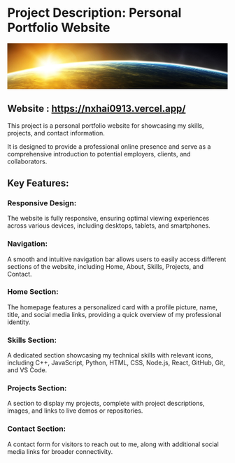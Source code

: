 # Project Description: Personal Portfolio Website
<img src="./image/header.jpg" />

## Website : https://nxhai0913.vercel.app/

This project is a personal portfolio website for showcasing my skills, projects, and contact information. 

It is designed to provide a professional online presence and serve as a comprehensive introduction to potential employers, clients, and collaborators.
## Key Features:

### Responsive Design:

The website is fully responsive, ensuring optimal viewing experiences across various devices, including desktops, tablets, and smartphones.

### Navigation:

A smooth and intuitive navigation bar allows users to easily access different sections of the website, including Home, About, Skills, Projects, and Contact.

### Home Section:

The homepage features a personalized card with a profile picture, name, title, and social media links, providing a quick overview of my professional identity.

### Skills Section:

A dedicated section showcasing my technical skills with relevant icons, including C++, JavaScript, Python, HTML, CSS, Node.js, React, GitHub, Git, and VS Code.

### Projects Section:

A section to display my projects, complete with project descriptions, images, and links to live demos or repositories.
### Contact Section:

A contact form for visitors to reach out to me, along with additional social media links for broader connectivity.
